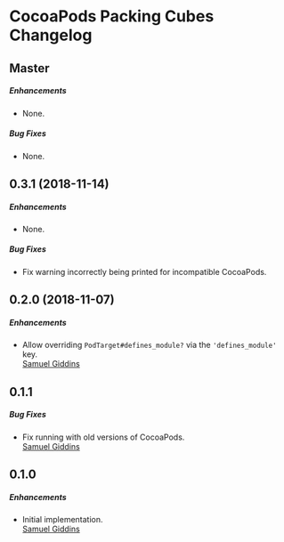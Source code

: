 # CocoaPods Packing Cubes Changelog

## Master

##### Enhancements

* None.  

##### Bug Fixes

* None.  


## 0.3.1 (2018-11-14)

##### Enhancements

* None.  

##### Bug Fixes

* Fix warning incorrectly being printed for incompatible CocoaPods.  


## 0.2.0 (2018-11-07)

##### Enhancements

* Allow overriding `PodTarget#defines_module?` via the
  `'defines_module'` key.  
  [Samuel Giddins](https://github.com/segiddins)


## 0.1.1

##### Bug Fixes

* Fix running with old versions of CocoaPods.  
  [Samuel Giddins](https://github.com/segiddins)


## 0.1.0

##### Enhancements

* Initial implementation.  
  [Samuel Giddins](https://github.com/segiddins)

